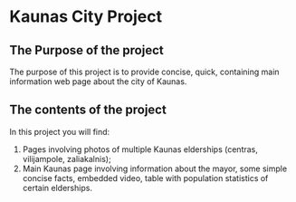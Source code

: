 
Kaunas City Project
=======

The Purpose of the project
--------
The purpose of this project is to provide concise, quick, containing main information web page about the city of Kaunas.




The contents of the project
----------
In this project you will find:

1. Pages involving photos of multiple Kaunas elderships (centras, vilijampole, zaliakalnis);
2. Main Kaunas page involving information about the mayor, some simple concise facts, embedded video,
table with population statistics of certain elderships.

